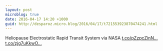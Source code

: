 ```yaml
---
layout: post
microblog: true
date: 2016-04-17 14:20 +1000
guid: http://desparoz.micro.blog/2016/04/17/t721553923870474241.html
---
```

Heliopause Electrostatic Rapid Transit System via NASA [t.co/pZzpcZinN...](https://t.co/pZzpcZinNu) [t.co/zjg7uKkwO...](https://t.co/zjg7uKkwOJ)
